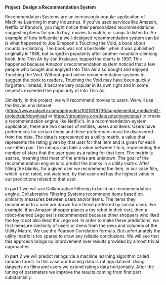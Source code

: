 **Project: Design a Recommendation System**

Recommendation Systems are an increasingly popular application of Machine Learning in many industries. If you've used services like 
Amazon, Netflix or Pandora, you might notice their personalized recommendations suggesting items for you to buy, movies to watch, 
or songs to listen to. An example of how influential a well-designed recommendation system can be is what happened to Joe Simpson's 
Touching the Void, a book about mountain-climbing. The book was not a bestseller when it was published originally in 1988, but 
surged in popularity after another mountain-climbing book, Into Thin Air by Jon Krakauer, topped the charts in 1997. 
This happened because Amazon's recommendation system noticed that a few people who bought and enjoyed Into Thin Air also bought 
and enjoyed Touching the Void. Without good online recommendation systems to suggest the book to readers, 
Touching the Void may have been quickly forgotten. Instead, it became very popular in its own right and in some respects 
exceeded the popularity of Into Thin Air.

Similarly, in this project, we will recommend movies to users. We will use the MovieLens dataset 
(https://www.udacity.com/api/nodes/1021838736/supplemental_media/ml2-projectzip/download  or https://grouplens.org/datasets/movielens/)
to create a recommendation engine like Netflix's. 
In a recommendation-system application, there are two classes of entities, users and items. 
Users have preferences for certain items and these preferences must be discovered from the data. 
The data is represented as a utility matrix, a value that represents the rating given by that user 
for that item and is given for each user-item pair. The ratings can take a value between 1 to 5, 
representing the number of stars that the user gave as a rating for that item.
The matrix is sparse, meaning that most of the entries are unknown. The goal of the recommendation 
engine is to predict the blanks in a utility matrix. 	After filling the blanks, for a given user
we recommend the item, in our case film,  which  is not rated, not watched, by that user and has the 
highest value in our predictions related to that user. 

In part 1  we will use Collaborative Filtering to build our recommendation engine. Collaborative Filtering 
Systems recommend items based on similarity measures between users and/or items. The items they recommend 
to a user are drawn from those preferred by similar users. For example, if an Amazon shopper places a toy robot in their cart, 
then a robot-themed Lego set is recommended because other shoppers who liked the toy robot also liked the Lego set. 
In order to make these predictions, we  first measure similarity of users or items from the rows and columns of the Utility Matrix. 
We use the Pearson Correlation formula. But unfortunately the utility matrix is too sparse to draw any reliable conclusions.
We will see that this approach brings no improvement over results provided by almost trivial approaches. 

In part 2 we will predict ratings via a machine learning algorithm called random forest. In this case our training data 
is ratings dataset. Using datasets on films and users we extend ratings  data horizontally. After the tuning of parameters
we improve the results coming from first part substantially. 
